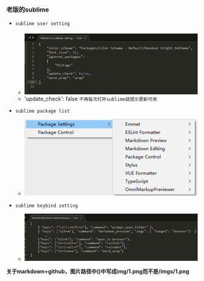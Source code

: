### 老版的sublime

- `sublime user setting`
    + ![sublime user-setting](imgs/1.png)
    + 'update_check': false  `不再每次打开sublime就提示更新可用`

- `sublime package list`
    + ![sublime package list](imgs/2.png)

- `sublime keybind setting`
    + ![sublime keybind setting](imgs/3.png)

**关于markdown+github，图片路径中()中写成img/1.png而不是/imgs/1.png**